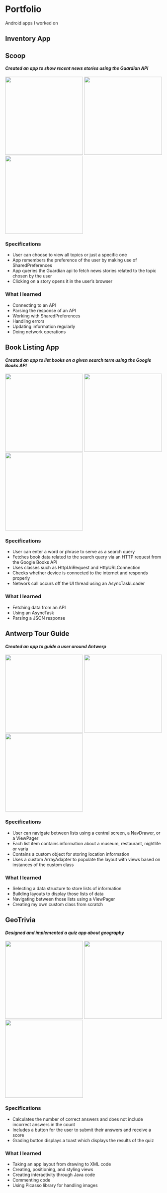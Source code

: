 # Portfolio #
Android apps I worked on

## Inventory App ##

## Scoop ##

#### *Created an app to show recent news stories using the Guardian API* ####

<img src="https://github.com/HansG26/Portfolio/blob/master/Screenshots/Scoop1.png" width="250"/> <img src="https://github.com/HansG26/Portfolio/blob/master/Screenshots/Scoop2.png" width="250"/> <img src="https://github.com/HansG26/Portfolio/blob/master/Screenshots/Scoop3.png" width="250"/>

### Specifications ###

* User can choose to view all topics or just a specific one
* App remembers the preference of the user by making use of SharedPreferences
* App queries the Guardian api to fetch news stories related to the topic chosen by the user
* Clicking on a story opens it in the user’s browser

### What I learned ###

* Connecting to an API
* Parsing the response of an API
* Working with SharedPreferences
* Handling errors
* Updating information regularly
* Doing network operations

## Book Listing App ##

#### *Created an app to list books on a given search term using the Google Books API* ####

<img src="https://github.com/HansG26/Portfolio/blob/master/Screenshots/BookListingApp1.png" width="250"/> <img src="https://github.com/HansG26/Portfolio/blob/master/Screenshots/BookListingApp2.png" width="250"/> <img src="https://github.com/HansG26/Portfolio/blob/master/Screenshots/BookListingApp3.png" width="250"/>

### Specifications ###

* User can enter a word or phrase to serve as a search query
* Fetches book data related to the search query via an HTTP request from the Google Books API
* Uses classes such as HttpUriRequest and HttpURLConnection
* Checks whether device is connected to the internet and responds properly
* Network call occurs off the UI thread using an AsyncTaskLoader

### What I learned ###

* Fetching data from an API
* Using an AsyncTask
* Parsing a JSON response

## Antwerp Tour Guide ##

#### *Created an app to guide a user around Antwerp* ####


<img src="https://github.com/HansG26/Portfolio/blob/master/Screenshots/AntwerpTourGuide1.png" width="250"/> <img src="https://github.com/HansG26/Portfolio/blob/master/Screenshots/AntwerpTourGuide2.png" width="250"/> <img src="https://github.com/HansG26/Portfolio/blob/master/Screenshots/AntwerpTourGuide3.png" width="250"/>


### Specifications ###
* User can navigate between lists using a central screen, a NavDrawer, or a ViewPager
* Each list item contains information about a museum, restaurant, nightlife or varia
* Contains a custom object for storing location information
* Uses a custom ArrayAdapter to populate the layout with views based on instances of the custom class

### What I learned ###
* Selecting a data structure to store lists of information
* Building layouts to display those lists of data
* Navigating between those lists using a ViewPager
* Creating my own custom class from scratch

## GeoTrivia ##

#### *Designed and implemented a quiz app about geography* ####

<img src="https://github.com/HansG26/Portfolio/blob/master/Screenshots/GeoTrivia1.png?raw=true" width="250"/> <img src="https://github.com/HansG26/Portfolio/blob/master/Screenshots/GeoTrivia2.png?raw=true" width="250"/> <img src="https://github.com/HansG26/Portfolio/blob/master/Screenshots/GeoTrivia3.png?raw=true" width="250"/>

### Specifications ###

* Calculates the number of correct answers and does not include incorrect answers in the count
* Includes a button for the user to submit their answers and receive a score
* Grading button displays a toast which displays the results of the quiz

### What I learned ###

* Taking an app layout from drawing to XML code
* Creating, positioning, and styling views
* Creating interactivity through Java code
* Commenting code
* Using Picasso library for handling images
